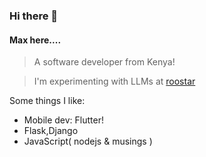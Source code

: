 ### Hi there 👋
#### Max here....

> A software developer from Kenya!

> I'm experimenting with LLMs at [roostar](https://roostarapp.com/)

Some things I like:
- Mobile  dev: Flutter!
- Flask,Django
- JavaScript( nodejs & musings )
